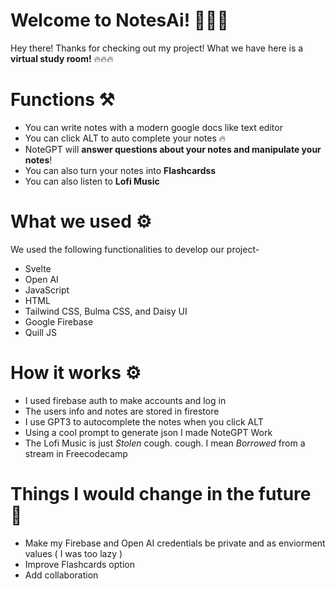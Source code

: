 # Welcome to NotesAi! 🎉🎉🎉

Hey there! Thanks for checking out my project! What we have here is a **virtual study room!** 🔥🔥🔥

# Functions ⚒️

 -  You can write notes with a modern google docs like text editor
 -  You can click ALT to auto complete your notes 🔥
 -  NoteGPT will **answer questions about your notes and manipulate your notes**!
 -  You can also turn your notes into **Flashcardss**
 -  You can also listen to **Lofi Music**

# What we used ⚙️

We used the following functionalities to develop our project-

 - Svelte
 - Open AI
 - JavaScript
 - HTML
 - Tailwind CSS, Bulma CSS, and Daisy UI
 - Google Firebase
 - Quill JS
 

# How it works ⚙️

 - I used firebase auth to make accounts and log in
 - The users info and notes are stored in firestore
 - I use GPT3 to autocomplete the notes when you click ALT
 - Using a cool prompt to generate json I made NoteGPT Work
 - The Lofi Music is just *Stolen* cough. cough. I mean *Borrowed* from a stream in Freecodecamp

# Things I would change in the future 🧐
- Make my Firebase and Open AI credentials be private and as enviorment values ( I was too lazy )
- Improve Flashcards option
- Add collaboration
